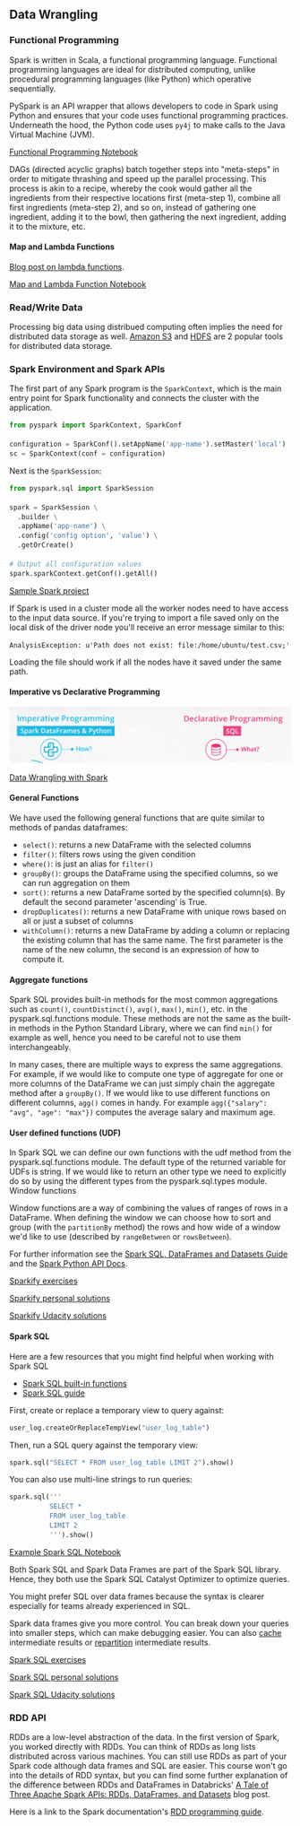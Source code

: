 ## Data Wrangling

### Functional Programming

Spark is written in Scala, a functional programming language. Functional programming languages are ideal for distributed computing, unlike procedural programming languages (like Python) which operative sequentially.

PySpark is an API wrapper that allows developers to code in Spark using Python and ensures that your code uses functional programming practices. Underneath the hood, the Python code uses `py4j` to make calls to the Java Virtual Machine (JVM).

[Functional Programming Notebook](../code/1_procedural_vs_functional_in_python.ipynb)

DAGs (directed acyclic graphs) batch together steps into "meta-steps" in order to mitigate thrashing and speed up the parallel processing. This process is akin to a recipe, whereby the cook would gather all the ingredients from their respective locations first (meta-step 1), combine all first ingredients (meta-step 2), and so on, instead of gathering one ingredient, adding it to the bowl, then gathering the next ingredient, adding it to the mixture, etc.

#### Map and Lambda Functions

[Blog post on lambda functions](http://palmstroem.blogspot.com/2012/05/lambda-calculus-for-absolute-dummies.html).

[Map and Lambda Function Notebook](../code/2_spark_maps_and_lazy_evaluation.ipynb)

### Read/Write Data

Processing big data using distribued computing often implies the need for distributed data storage as well. [Amazon S3](https://aws.amazon.com/s3/) and [HDFS](https://hadoop.apache.org/docs/r1.2.1/hdfs_design.html) are 2 popular tools for distributed data storage.

### Spark Environment and Spark APIs

The first part of any Spark program is the `SparkContext`, which is the main entry point for Spark functionality and connects the cluster with the application.

```python
from pyspark import SparkContext, SparkConf

configuration = SparkConf().setAppName('app-name').setMaster('local')
sc = SparkContext(conf = configuration)
```

Next is the `SparkSession`:

```python
from pyspark.sql import SparkSession

spark = SparkSession \
  .builder \
  .appName('app-name') \
  .config('config option', 'value') \
  .getOrCreate()

# Output all configuration values
spark.sparkContext.getConf().getAll()
```

[Sample Spark project](../code/3_data_inputs_and_outputs.ipynb)

If Spark is used in a cluster mode all the worker nodes need to have access to the input data source. If you're trying to import a file saved only on the local disk of the driver node you'll receive an error message similar to this:

`AnalysisException: u'Path does not exist: file:/home/ubuntu/test.csv;'`

Loading the file should work if all the nodes have it saved under the same path.

#### Imperative vs Declarative Programming

![Imperative vs Declarative Programming](../img/imperative_vs_declarative.png)

[Data Wrangling with Spark](../code/4_data_wrangling.ipynb)

#### General Functions
  
We have used the following general functions that are quite similar to methods of pandas dataframes:

* `select()`: returns a new DataFrame with the selected columns
* `filter()`: filters rows using the given condition
* `where()`: is just an alias for `filter()`
* `groupBy()`: groups the DataFrame using the specified columns, so we can run aggregation on them
* `sort()`: returns a new DataFrame sorted by the specified column(s). By default the second parameter 'ascending' is True.
* `dropDuplicates()`: returns a new DataFrame with unique rows based on all or just a subset of columns
* `withColumn()`: returns a new DataFrame by adding a column or replacing the existing column that has the same name. The first parameter is the name of the new column, the second is an expression of how to compute it.

#### Aggregate functions

Spark SQL provides built-in methods for the most common aggregations such as `count()`, `countDistinct()`, `avg()`, `max()`, `min()`, etc. in the pyspark.sql.functions module. These methods are not the same as the built-in methods in the Python Standard Library, where we can find `min()` for example as well, hence you need to be careful not to use them interchangeably.

In many cases, there are multiple ways to express the same aggregations. For example, if we would like to compute one type of aggregate for one or more columns of the DataFrame we can just simply chain the aggregate method after a `groupBy()`. If we would like to use different functions on different columns, `agg()` comes in handy. For example `agg({"salary": "avg", "age": "max"})` computes the average salary and maximum age.

#### User defined functions (UDF)

In Spark SQL we can define our own functions with the udf method from the pyspark.sql.functions module. The default type of the returned variable for UDFs is string. If we would like to return an other type we need to explicitly do so by using the different types from the pyspark.sql.types module.
Window functions

Window functions are a way of combining the values of ranges of rows in a DataFrame. When defining the window we can choose how to sort and group (with the `partitionBy` method) the rows and how wide of a window we'd like to use (described by `rangeBetween` or `rowsBetween`).

For further information see the [Spark SQL, DataFrames and Datasets Guide](https://spark.apache.org/docs/latest/sql-programming-guide.html) and the [Spark Python API Docs](https://spark.apache.org/docs/latest/api/python/index.html).

[Sparkify exercises](../code/5_dataframe_quiz.ipynb)

[Sparkify personal solutions](../code/5_dataframe_quiz_complete.ipynb)

[Sparkify Udacity solutions](../code/6_dataframe_quiz_solution.ipynb)

#### Spark SQL

Here are a few resources that you might find helpful when working with Spark SQL

* [Spark SQL built-in functions](https://spark.apache.org/docs/latest/api/sql/index.html)
* [Spark SQL guide](https://spark.apache.org/docs/latest/sql-getting-started.html)

First, create or replace a temporary view to query against:

```python
user_log.createOrReplaceTempView("user_log_table")
```

Then, run a SQL query against the temporary view:

```python
spark.sql("SELECT * FROM user_log_table LIMIT 2").show()
```

You can also use multi-line strings to run queries:

```python
spark.sql('''
          SELECT *
          FROM user_log_table
          LIMIT 2
          ''').show()
```

[Example Spark SQL Notebook](../code/7_data_wrangling-sql.ipynb)

Both Spark SQL and Spark Data Frames are part of the Spark SQL library. Hence, they both use the Spark SQL Catalyst Optimizer to optimize queries. 

You might prefer SQL over data frames because the syntax is clearer especially for teams already experienced in SQL.

Spark data frames give you more control. You can break down your queries into smaller steps, which can make debugging easier. You can also [cache](https://unraveldata.com/to-cache-or-not-to-cache/) intermediate results or [repartition](https://hackernoon.com/managing-spark-partitions-with-coalesce-and-repartition-4050c57ad5c4) intermediate results.

[Spark SQL exercises](../code/8_spark_sql_quiz.ipynb)

[Spark SQL personal solutions](../code/8_spark_sql_quiz_complete.ipynb)

[Spark SQL Udacity solutions](../code/9_spark_sql_quiz_solution.ipynb)

### RDD API

RDDs are a low-level abstraction of the data. In the first version of Spark, you worked directly with RDDs. You can think of RDDs as long lists distributed across various machines. You can still use RDDs as part of your Spark code although data frames and SQL are easier. This course won't go into the details of RDD syntax, but you can find some further explanation of the difference between RDDs and DataFrames in Databricks' [A Tale of Three Apache Spark APIs: RDDs, DataFrames, and Datasets](https://databricks.com/blog/2016/07/14/a-tale-of-three-apache-spark-apis-rdds-dataframes-and-datasets.html) blog post.

Here is a link to the Spark documentation's [RDD programming guide](https://spark.apache.org/docs/latest/rdd-programming-guide.html).


